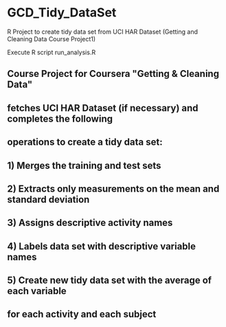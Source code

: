 GCD_Tidy_DataSet
================

R Project to create tidy data set from UCI HAR Dataset (Getting and Cleaning Data Course Project1)

Execute R script run_analysis.R

## Course Project for Coursera "Getting & Cleaning Data"

## fetches UCI HAR Dataset (if necessary) and completes the following
## operations to create a tidy data set:
##
## 1) Merges the training and test sets
## 2) Extracts only measurements on the mean and standard deviation
## 3) Assigns descriptive activity names
## 4) Labels data set with descriptive variable names
## 5) Create new tidy data set with the average of each variable
##    for each activity and each subject